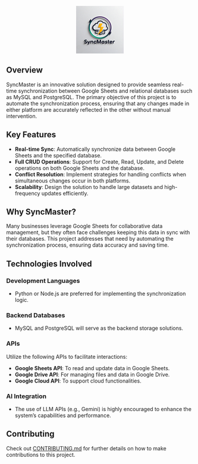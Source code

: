 <p align="center">
  <a href="https://github.com/Pulkit1822/SyncMaster">
    <img src="https://github.com/Pulkit1822/Pulkit1822/blob/main/animated-icons/logo.jpg" height="128">
  </a>
</p>

## Overview
SyncMaster is an innovative solution designed to provide seamless real-time synchronization between Google Sheets and relational databases such as MySQL and PostgreSQL. The primary objective of this project is to automate the synchronization process, ensuring that any changes made in either platform are accurately reflected in the other without manual intervention.

## Key Features
- **Real-time Sync**: Automatically synchronize data between Google Sheets and the specified database.
- **Full CRUD Operations**: Support for Create, Read, Update, and Delete operations on both Google Sheets and the database.
- **Conflict Resolution**: Implement strategies for handling conflicts when simultaneous changes occur in both platforms.
- **Scalability**: Design the solution to handle large datasets and high-frequency updates efficiently.

## Why SyncMaster?
Many businesses leverage Google Sheets for collaborative data management, but they often face challenges keeping this data in sync with their databases. This project addresses that need by automating the synchronization process, ensuring data accuracy and saving time.

## Technologies Involved

### Development Languages
- Python or Node.js are preferred for implementing the synchronization logic.

### Backend Databases
- MySQL and PostgreSQL will serve as the backend storage solutions.

### APIs
Utilize the following APIs to facilitate interactions:
- **Google Sheets API**: To read and update data in Google Sheets.
- **Google Drive API**: For managing files and data in Google Drive.
- **Google Cloud API**: To support cloud functionalities.

### AI Integration
- The use of LLM APIs (e.g., Gemini) is highly encouraged to enhance the system’s capabilities and performance.

## Contributing
Check out [CONTRIBUTING.md](CONTRIBUTING.md) for further details on how to make contributions to this project.
